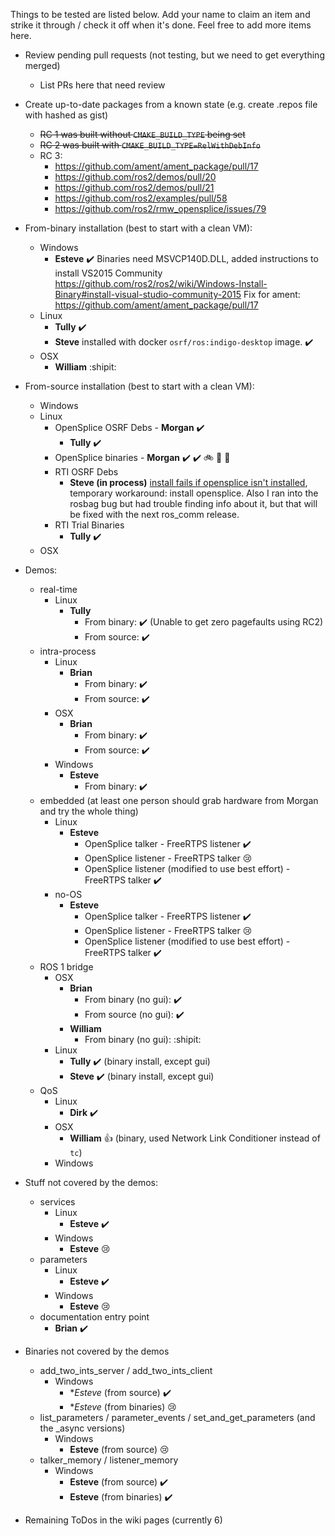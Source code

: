 Things to be tested are listed below.
Add your name to claim an item and strike it through / check it off when it's done.
Feel free to add more items here.

* Review pending pull requests (not testing, but we need to get everything merged)
  * List PRs here that need review

* Create up-to-date packages from a known state (e.g. create .repos file with hashed as gist)
  * ~~RC 1 was built without `CMAKE_BUILD_TYPE` being set~~
  * ~~RC 2 was built with `CMAKE_BUILD_TYPE=RelWithDebInfo`~~
  * RC 3:
    * https://github.com/ament/ament_package/pull/17
    * https://github.com/ros2/demos/pull/20
    * https://github.com/ros2/demos/pull/21
    * https://github.com/ros2/examples/pull/58
    * https://github.com/ros2/rmw_opensplice/issues/79
* From-binary installation (best to start with a clean VM):
  * Windows
      * **Esteve** :heavy_check_mark: Binaries need MSVCP140D.DLL, added instructions to install VS2015 Community https://github.com/ros2/ros2/wiki/Windows-Install-Binary#install-visual-studio-community-2015 Fix for ament: https://github.com/ament/ament_package/pull/17
  * Linux
    * **Tully** :heavy_check_mark:
    * **Steve** installed with docker `osrf/ros:indigo-desktop` image. :heavy_check_mark:
  * OSX
      * **William** :shipit: 
* From-source installation (best to start with a clean VM):
  * Windows
  * Linux
    * OpenSplice OSRF Debs - **Morgan** :heavy_check_mark:
      * **Tully** :heavy_check_mark:
    * OpenSplice binaries - **Morgan** :heavy_check_mark: :heavy_check_mark: :bike: :chicken: :fork_and_knife: 
    * RTI OSRF Debs
      * **Steve (in process)** [install fails if opensplice isn't installed](https://github.com/ros2/rmw_opensplice/issues/79), temporary workaround: install opensplice. Also I ran into the rosbag bug but had trouble finding info about it, but that will be fixed with the next ros_comm release.
    * RTI Trial Binaries
      * **Tully** :heavy_check_mark:
  * OSX
* Demos:
  * real-time
    * Linux
      * **Tully**
        * From binary: :heavy_check_mark: (Unable to get zero pagefaults using RC2)
        * From source: :heavy_check_mark:
  * intra-process
    * Linux
      * **Brian**
        * From binary: :heavy_check_mark: 
        * From source: :heavy_check_mark: 
    * OSX
      * **Brian**
        * From binary: :heavy_check_mark: 
        * From source: :heavy_check_mark: 
    * Windows
      * **Esteve**
        * From binary: :heavy_check_mark: 
  * embedded (at least one person should grab hardware from Morgan and try the whole thing)
    * Linux
      * **Esteve**
        * OpenSplice talker - FreeRTPS listener :heavy_check_mark: 
        * OpenSplice listener - FreeRTPS talker :cry:
        * OpenSplice listener (modified to use best effort) - FreeRTPS talker :heavy_check_mark:  
    * no-OS
      * **Esteve**
        * OpenSplice talker - FreeRTPS listener :heavy_check_mark: 
        * OpenSplice listener - FreeRTPS talker :cry:
        * OpenSplice listener (modified to use best effort) - FreeRTPS talker :heavy_check_mark:  
  * ROS 1 bridge
    * OSX
      * **Brian**
        * From binary (no gui): :heavy_check_mark: 
        * From source (no gui): :heavy_check_mark: 
      * **William**
        * From binary (no gui): :shipit: 
    * Linux
      * **Tully** :heavy_check_mark: (binary install, except gui)
      * **Steve** :heavy_check_mark: (binary install, except gui)
  * QoS
    * Linux
      * **Dirk** :heavy_check_mark: 
    * OSX
      * **William** :+1: (binary, used Network Link Conditioner instead of `tc`)
    * Windows
* Stuff not covered by the demos:
  * services
    * Linux
      * **Esteve** :heavy_check_mark: 
    * Windows
      * **Esteve** :cry:
  * parameters
    * Linux
      * **Esteve** :heavy_check_mark: 
    * Windows
      * **Esteve** :cry:
  * documentation entry point
    * **Brian** :heavy_check_mark: 
* Binaries not covered by the demos
  * add_two_ints_server / add_two_ints_client
    * Windows
      * **Esteve* (from source) :heavy_check_mark: 
      * **Esteve* (from binaries) :cry: 
  * list_parameters / parameter_events / set_and_get_parameters (and the _async versions)
    * Windows
      * **Esteve** (from source) :cry:
  * talker_memory / listener_memory
    * Windows
      * **Esteve** (from source) :heavy_check_mark: 
      * **Esteve** (from binaries) :heavy_check_mark: 
* Remaining ToDos in the wiki pages (currently 6)
